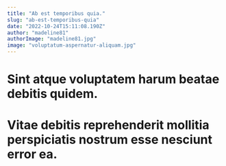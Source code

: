 ```yaml
---
title: "Ab est temporibus quia."
slug: "ab-est-temporibus-quia"
date: "2022-10-24T15:11:08.190Z"
author: "madeline81"
authorImage: "madeline81.jpg"
image: "voluptatum-aspernatur-aliquam.jpg"
---
```

# Sint atque voluptatem harum beatae debitis quidem.
# Vitae debitis reprehenderit mollitia perspiciatis nostrum esse nesciunt error ea.